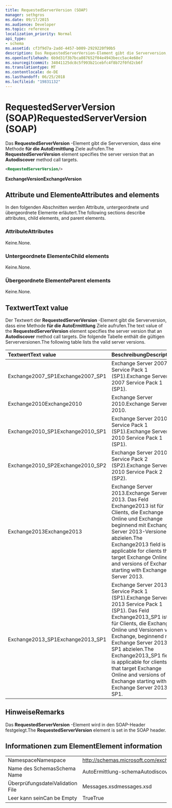 ```yaml
---
title: RequestedServerVersion (SOAP)
manager: sethgros
ms.date: 09/17/2015
ms.audience: Developer
ms.topic: reference
localization_priority: Normal
api_type:
- schema
ms.assetid: cf3f9d7a-2add-4457-b009-2929220f90b5
description: Das RequestedServerVersion-Element gibt die Serverversion, dass eine Methode für die AutoErmittlung Ziele aufrufen.
ms.openlocfilehash: 6b9d31f3b7bca087652f04e4943becc5ac4e68e7
ms.sourcegitcommit: 34041125dc8c5f993b21cebfc4f8b72f0fd2cb6f
ms.translationtype: MT
ms.contentlocale: de-DE
ms.lasthandoff: 06/25/2018
ms.locfileid: "19831132"
---
```

# <a name="requestedserverversion-soap"></a><span data-ttu-id="45d03-103">RequestedServerVersion (SOAP)</span><span class="sxs-lookup"><span data-stu-id="45d03-103">RequestedServerVersion (SOAP)</span></span>

<span data-ttu-id="45d03-104">Das **RequestedServerVersion** -Element gibt die Serverversion, dass eine Methode **für die AutoErmittlung** Ziele aufrufen.</span><span class="sxs-lookup"><span data-stu-id="45d03-104">The **RequestedServerVersion** element specifies the server version that an **Autodiscover** method call targets.</span></span> 
  
```XML
<RequestedServerVersion/>
```

 <span data-ttu-id="45d03-105">**ExchangeVersion**</span><span class="sxs-lookup"><span data-stu-id="45d03-105">**ExchangeVersion**</span></span>
## <a name="attributes-and-elements"></a><span data-ttu-id="45d03-106">Attribute und Elemente</span><span class="sxs-lookup"><span data-stu-id="45d03-106">Attributes and elements</span></span>

<span data-ttu-id="45d03-107">In den folgenden Abschnitten werden Attribute, untergeordnete und übergeordnete Elemente erläutert.</span><span class="sxs-lookup"><span data-stu-id="45d03-107">The following sections describe attributes, child elements, and parent elements.</span></span>
  
### <a name="attributes"></a><span data-ttu-id="45d03-108">Attribute</span><span class="sxs-lookup"><span data-stu-id="45d03-108">Attributes</span></span>

<span data-ttu-id="45d03-109">Keine.</span><span class="sxs-lookup"><span data-stu-id="45d03-109">None.</span></span>
  
### <a name="child-elements"></a><span data-ttu-id="45d03-110">Untergeordnete Elemente</span><span class="sxs-lookup"><span data-stu-id="45d03-110">Child elements</span></span>

<span data-ttu-id="45d03-111">Keine.</span><span class="sxs-lookup"><span data-stu-id="45d03-111">None.</span></span>
  
### <a name="parent-elements"></a><span data-ttu-id="45d03-112">Übergeordnete Elemente</span><span class="sxs-lookup"><span data-stu-id="45d03-112">Parent elements</span></span>

<span data-ttu-id="45d03-113">Keine.</span><span class="sxs-lookup"><span data-stu-id="45d03-113">None.</span></span>
  
## <a name="text-value"></a><span data-ttu-id="45d03-114">Textwert</span><span class="sxs-lookup"><span data-stu-id="45d03-114">Text value</span></span>

<span data-ttu-id="45d03-115">Der Textwert der **RequestedServerVersion** -Element gibt die Serverversion, dass eine Methode **für die AutoErmittlung** Ziele aufrufen.</span><span class="sxs-lookup"><span data-stu-id="45d03-115">The text value of the **RequestedServerVersion** element specifies the server version that an **Autodiscover** method call targets.</span></span> <span data-ttu-id="45d03-116">Die folgende Tabelle enthält die gültigen Serverversionen.</span><span class="sxs-lookup"><span data-stu-id="45d03-116">The following table lists the valid server versions.</span></span> 
  
|<span data-ttu-id="45d03-117">**Textwert**</span><span class="sxs-lookup"><span data-stu-id="45d03-117">**Text value**</span></span>|<span data-ttu-id="45d03-118">**Beschreibung**</span><span class="sxs-lookup"><span data-stu-id="45d03-118">**Description**</span></span>|
|:-----|:-----|
|<span data-ttu-id="45d03-119">Exchange2007_SP1</span><span class="sxs-lookup"><span data-stu-id="45d03-119">Exchange2007_SP1</span></span>  <br/> |<span data-ttu-id="45d03-120">Exchange Server 2007 Service Pack 1 (SP1).</span><span class="sxs-lookup"><span data-stu-id="45d03-120">Exchange Server 2007 Service Pack 1 (SP1).</span></span>  <br/> |
|<span data-ttu-id="45d03-121">Exchange2010</span><span class="sxs-lookup"><span data-stu-id="45d03-121">Exchange2010</span></span>  <br/> |<span data-ttu-id="45d03-122">Exchange Server 2010.</span><span class="sxs-lookup"><span data-stu-id="45d03-122">Exchange Server 2010.</span></span>  <br/> |
|<span data-ttu-id="45d03-123">Exchange2010_SP1</span><span class="sxs-lookup"><span data-stu-id="45d03-123">Exchange2010_SP1</span></span>  <br/> |<span data-ttu-id="45d03-124">Exchange Server 2010 Service Pack 1 (SP1).</span><span class="sxs-lookup"><span data-stu-id="45d03-124">Exchange Server 2010 Service Pack 1 (SP1).</span></span>  <br/> |
|<span data-ttu-id="45d03-125">Exchange2010_SP2</span><span class="sxs-lookup"><span data-stu-id="45d03-125">Exchange2010_SP2</span></span>  <br/> |<span data-ttu-id="45d03-126">Exchange Server 2010 Service Pack 2 (SP2).</span><span class="sxs-lookup"><span data-stu-id="45d03-126">Exchange Server 2010 Service Pack 2 (SP2).</span></span>  <br/> |
|<span data-ttu-id="45d03-127">Exchange2013</span><span class="sxs-lookup"><span data-stu-id="45d03-127">Exchange2013</span></span>  <br/> |<span data-ttu-id="45d03-128">Exchange Server 2013.</span><span class="sxs-lookup"><span data-stu-id="45d03-128">Exchange Server 2013.</span></span> <span data-ttu-id="45d03-129">Das Feld Exchange2013 ist für Clients, die Exchange Online und Exchange beginnend mit Exchange Server 2013-Versionen abzielen.</span><span class="sxs-lookup"><span data-stu-id="45d03-129">The Exchange2013 field is applicable for clients that target Exchange Online and versions of Exchange starting with Exchange Server 2013.</span></span>  <br/> |
|<span data-ttu-id="45d03-130">Exchange2013_SP1</span><span class="sxs-lookup"><span data-stu-id="45d03-130">Exchange2013_SP1</span></span>  <br/> |<span data-ttu-id="45d03-131">Exchange Server 2013 Service Pack 1 (SP1).</span><span class="sxs-lookup"><span data-stu-id="45d03-131">Exchange Server 2013 Service Pack 1 (SP1).</span></span> <span data-ttu-id="45d03-132">Das Feld Exchange2013_SP1 ist für Clients, die Exchange Online und Versionen von Exchange, beginnend mit Exchange Server 2013 SP1 abzielen.</span><span class="sxs-lookup"><span data-stu-id="45d03-132">The Exchange2013_SP1 field is applicable for clients that target Exchange Online and versions of Exchange starting with Exchange Server 2013 SP1.</span></span>  <br/> |
   
## <a name="remarks"></a><span data-ttu-id="45d03-133">Hinweise</span><span class="sxs-lookup"><span data-stu-id="45d03-133">Remarks</span></span>

<span data-ttu-id="45d03-134">Das **RequestedServerVersion** -Element wird in den SOAP-Header festgelegt.</span><span class="sxs-lookup"><span data-stu-id="45d03-134">The **RequestedServerVersion** element is set in the SOAP header.</span></span> 
  
## <a name="element-information"></a><span data-ttu-id="45d03-135">Informationen zum Element</span><span class="sxs-lookup"><span data-stu-id="45d03-135">Element information</span></span>

|||
|:-----|:-----|
|<span data-ttu-id="45d03-136">Namespace</span><span class="sxs-lookup"><span data-stu-id="45d03-136">Namespace</span></span>  <br/> |http://schemas.microsoft.com/exchange/2010/Autodiscover  <br/> |
|<span data-ttu-id="45d03-137">Name des Schemas</span><span class="sxs-lookup"><span data-stu-id="45d03-137">Schema Name</span></span>  <br/> |<span data-ttu-id="45d03-138">AutoErmittlung-schema</span><span class="sxs-lookup"><span data-stu-id="45d03-138">Autodiscover schema</span></span>  <br/> |
|<span data-ttu-id="45d03-139">Überprüfungsdatei</span><span class="sxs-lookup"><span data-stu-id="45d03-139">Validation File</span></span>  <br/> |<span data-ttu-id="45d03-140">Messages.xsd</span><span class="sxs-lookup"><span data-stu-id="45d03-140">messages.xsd</span></span>  <br/> |
|<span data-ttu-id="45d03-141">Leer kann sein</span><span class="sxs-lookup"><span data-stu-id="45d03-141">Can be Empty</span></span>  <br/> |<span data-ttu-id="45d03-142">True</span><span class="sxs-lookup"><span data-stu-id="45d03-142">True</span></span>  <br/> |
   

